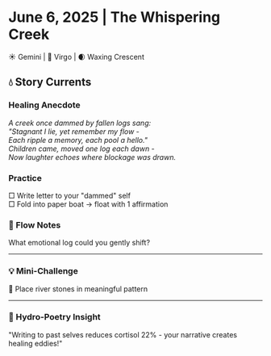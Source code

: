 # June 6, 2025 | The Whispering Creek  
☀️ Gemini | 🌙 Virgo | 🌒 Waxing Crescent  

## 💧 Story Currents  

### Healing Anecdote  
*A creek once dammed by fallen logs sang:  
"Stagnant I lie, yet remember my flow -  
Each ripple a memory, each pool a hello."  
Children came, moved one log each dawn -  
Now laughter echoes where blockage was drawn.*  

### Practice  
□ Write letter to your "dammed" self  
□ Fold into paper boat → float with 1 affirmation  

### 📝 Flow Notes  
What emotional log could you gently shift?  
_______________________

### 💡 Mini-Challenge  
🌿 Place river stones in meaningful pattern  
_______________________

### 💫 Hydro-Poetry Insight  
"Writing to past selves reduces cortisol 22% - your narrative creates healing eddies!" 